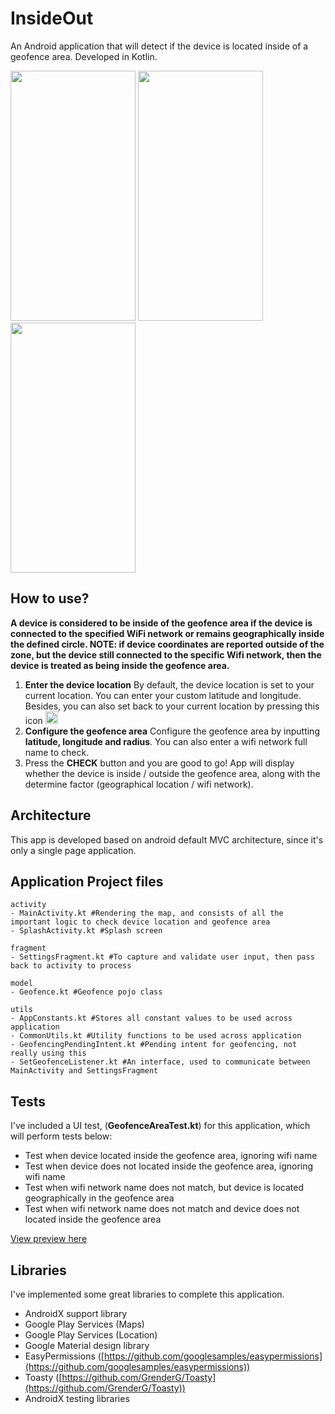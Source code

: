 # InsideOut
An Android application that will detect if the device is located inside of a geofence area. Developed in Kotlin.

<img src="https://i.ibb.co/h2Z4GJN/screenshot-1563775509880.jpg" width="200" height="400"> <img src="https://i.ibb.co/2N3w31t/screenshot-1563775495401.jpg" width="200" height="400"> 
<img src="https://i.ibb.co/YcJmQgJ/screenshot-1563775595178.jpg" width="200" height="400">

## How to use?
**A device is considered to be inside of the geofence area if the device is connected to the specified WiFi network or remains geographically inside the defined circle. 
NOTE: if device coordinates are reported outside of the zone, but the device still connected to the specific Wifi network, then the device is treated as being inside the geofence area.**
1. **Enter the device location**
	By default, the device location is set to your current location. You can enter your custom latitude and longitude. Besides, you can also set back to your current location by pressing this icon <img src="https://i.ibb.co/sRTNVfv/ic-my-location.png" width="20" height="20">
3. **Configure the geofence area**
Configure the geofence area by inputting **latitude, longitude and radius**. You can also enter a wifi network full name to check.
3. Press the **CHECK** button and you are good to go! App will display whether the device is inside / outside the geofence area, along with the determine factor (geographical location / wifi network).

## Architecture 
This app is developed based on android default MVC architecture, since it's only a single page application.
## Application Project files

	activity
	- MainActivity.kt #Rendering the map, and consists of all the important logic to check device location and geofence area
	- SplashActivity.kt #Splash screen
	
	fragment
	- SettingsFragment.kt #To capture and validate user input, then pass back to activity to process
	
	model
	- Geofence.kt #Geofence pojo class
	
	utils
	- AppConstants.kt #Stores all constant values to be used across application
	- CommonUtils.kt #Utility functions to be used across application
	- GeofencingPendingIntent.kt #Pending intent for geofencing, not really using this
	- SetGeofenceListener.kt #An interface, used to communicate between MainActivity and SettingsFragment

## Tests
I've included a UI test, (**GeofenceAreaTest.kt**) for this application, which will perform tests below:
 - Test when device located inside the geofence area, ignoring wifi name
 - Test when device does not located inside the geofence area, ignoring wifi name
 - Test when wifi network name does not match, but device is located geographically in the geofence area
 - Test when wifi network name does not match and device does not located inside the geofence area

[View preview here](https://i.ibb.co/4ZQ1qqh/insideout-uitest.gif)

## Libraries 

I've implemented some great libraries to complete this application.
- AndroidX support library
- Google Play Services (Maps)
- Google Play Services (Location)
- Google Material design library
- EasyPermissions ([https://github.com/googlesamples/easypermissions](https://github.com/googlesamples/easypermissions))
- Toasty ([https://github.com/GrenderG/Toasty](https://github.com/GrenderG/Toasty))
- AndroidX testing libraries 
   
